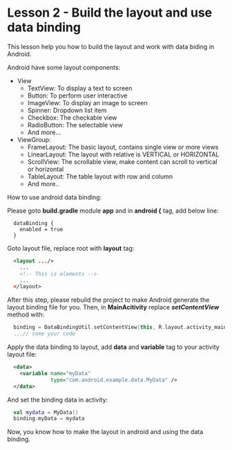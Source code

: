 # Lesson 2 - Build the layout  and use data binding

This lesson help you how to build the layout and work with data biding in Android.

Android have some layout components:
- View
  - TextView: To display a text to screen
  - Button: To perform user interactive
  - ImageView: To display an image to screen
  - Spinner: Dropdown list item
  - Checkbox: The checkable view
  - RadioButton: The selectable view
  - And more...
- ViewGroup:
  - FrameLayout: The basic layout, contains single view or more views
  - LinearLayout: The layout with relative is VERTICAL or HORIZONTAL
  - ScrollView: The scrollable view, make content can scroll to vertical or horizontal
  - TableLayout: The table layout with row and column
  - And more..

How to use android data binding:

Please goto **build.gradle** module **app** and in **android {** tag, add below line:
```
  dataBinding {
    enabled = true
  }
```
Goto layout file, replace root with **layout**  tag:
```xml
  <layout .../>
    ...
    <!-- This is elements -->
    ...
  </layout>
```

After this step, please rebuild the project to make Android generate the layout binding file for you. Then, in **MainAcitivity** replace ***setContentView*** method with:
```kotlin
  binding = DataBindingUtil.setContentView(this, R.layout.activity_main)
  ...// some your code
```

Apply the data binding to layout, add **data** and **variable** tag to your activity layout file:
```xml
  <data>
    <variable name="myData" 
              type="com.android.example.data.MyData" />
  </data>
```

And set the binding data in activity:
```kotlin
  val mydata = MyData()
  binding.myData = mydata
```

Now, you know how to make the layout in android and using the data binding.

